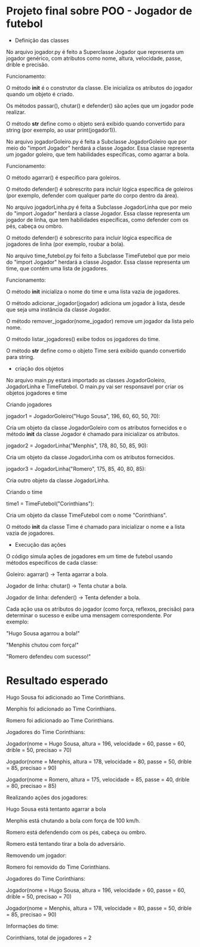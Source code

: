 # Projeto final sobre POO - Jogador de futebol

* Definição das classes

No arquivo jogador.py é feito a Superclasse Jogador que representa um jogador genérico, com atributos como nome, altura, velocidade, passe, drible e precisão.

Funcionamento:

O método __init__ é o construtor da classe. Ele inicializa os atributos do jogador quando um objeto é criado.

Os métodos passar(), chutar() e defender() são ações que um jogador pode realizar.

O método __str__ define como o objeto será exibido quando convertido para string (por exemplo, ao usar print(jogador1)).


No arquivo jogadorGoleiro.py é feita a Subclasse JogadorGoleiro que por meio do "import Jogador" herdará  a classe Jogador. Essa classe representa um jogador goleiro, que tem habilidades específicas, como agarrar a bola.

Funcionamento:

O método agarrar() é específico para goleiros.

O método defender() é sobrescrito para incluir lógica específica de goleiros (por exemplo, defender com qualquer parte do corpo dentro da área).

No arquivo jogadorLinha.py é feita a Subclasse JogadorLinha que por meio do "import Jogador" herdará a classe Jogador. Essa classe representa um jogador de linha, que tem habilidades específicas, como defender com os pés, cabeça ou ombro. 

O método defender() é sobrescrito para incluir lógica específica de jogadores de linha (por exemplo, roubar a bola).

No arquivo time_futebol.py foi feito a Subclasse TimeFutebol que por meio do "import Jogador" herdará  a classe Jogador. Essa classe representa um time, que contém uma lista de jogadores.

Funcionamento:

O método __init__ inicializa o nome do time e uma lista vazia de jogadores.

O método adicionar_jogador(jogador) adiciona um jogador à lista, desde que seja uma instância da classe Jogador.

O método remover_jogador(nome_jogador) remove um jogador da lista pelo nome.

O método listar_jogadores() exibe todos os jogadores do time.

O método __str__ define como o objeto Time será exibido quando convertido para string.


* criação dos objetos

No arquivo main.py estará importado as classes JogadorGoleiro, JogadorLinha e TimeFutebol. O main.py vai ser responsavel por criar os objetos jogadores e time

Criando jogadores

jogador1 = JogadorGoleiro("Hugo Sousa", 196, 60, 60, 50, 70):

Cria um objeto da classe JogadorGoleiro com os atributos fornecidos e o método __init__ da classe Jogador é chamado para inicializar os atributos.

jogador2 = JogadorLinha("Menphis", 178, 80, 50, 85, 90):

Cria um objeto da classe JogadorLinha com os atributos fornecidos.

jogador3 = JogadorLinha("Romero", 175, 85, 40, 80, 85):

Cria outro objeto da classe JogadorLinha.

Criando o time

time1 = TimeFutebol("Corinthians"):

Cria um objeto da classe TimeFutebol com o nome "Corinthians".

O método __init__ da classe Time é chamado para inicializar o nome e a lista vazia de jogadores.

* Execução das ações 

O código simula ações de jogadores em um time de futebol usando métodos específicos de cada classe:

Goleiro: agarrar() → Tenta agarrar a bola.

Jogador de linha: chutar() → Tenta chutar a bola.

Jogador de linha: defender() → Tenta defender a bola.

Cada ação usa os atributos do jogador (como força, reflexos, precisão) para determinar o sucesso e exibe uma mensagem correspondente. Por exemplo:

"Hugo Sousa agarrou a bola!"

"Menphis chutou com força!"

"Romero defendeu com sucesso!"

# Resultado esperado

Hugo Sousa foi adicionado ao Time Corinthians.

Menphis foi adicionado ao Time Corinthians.

Romero foi adicionado ao Time Corinthians.


Jogadores do Time Corinthians:

Jogador(nome = Hugo Sousa, altura = 196, velocidade = 60, passe = 60, drible = 50, precisao = 70)

Jogador(nome = Menphis, altura = 178, velocidade = 80, passe = 50, drible = 85, precisao = 90)

Jogador(nome = Romero, altura = 175, velocidade = 85, passe = 40, drible = 80, precisao = 85)


Realizando ações dos jogadores:

Hugo Sousa está tentanto agarrar a bola

Menphis está chutando a bola com força de 100 km/h.

Romero está defendendo com os pés, cabeça ou ombro.

Romero está tentando tirar a bola do adversário.

Removendo um jogador:

Romero foi removido do Time Corinthians.



Jogadores do Time Corinthians:

Jogador(nome = Hugo Sousa, altura = 196, velocidade = 60, passe = 60, drible = 50, precisao = 70)

Jogador(nome = Menphis, altura = 178, velocidade = 80, passe = 50, drible = 85, precisao = 90)


Informações do time:

Corinthians, total de jogadores = 2
